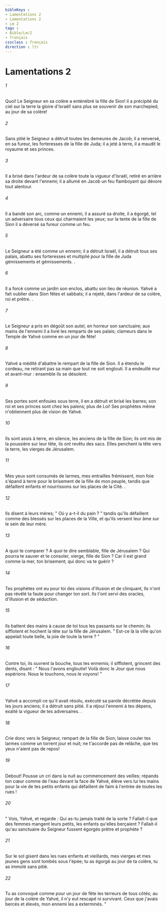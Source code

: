 ```yaml
---
bibleKeys : 
- Lamentations 2
- Lamentations 2
- Lm 2
tags : 
- Bible/Lm/2
- français
cssclass : français
direction : ltr
---
```


# Lamentations 2

###### 1
Quoi! Le Seigneur en sa colère a enténébré la fille de Sion! il a précipité du ciel sur la terre la gloire d'Israël! sans plus se souvenir de son marchepied, au jour de sa colère! 
###### 2
Sans pitié le Seigneur a détruit toutes les demeures de Jacob; il a renversé, en sa fureur, les forteresses de la fille de Juda; il a jeté à terre, il a maudit le royaume et ses princes. 
###### 3
Il a brisé dans l'ardeur de sa colère toute la vigueur d'Israël, retiré en arrière sa droite devant l'ennemi; il a allumé en Jacob un feu flamboyant qui dévore tout alentour. 
###### 4
Il a bandé son arc, comme un ennemi, il a assuré sa droite, il a égorgé, tel un adversaire tous ceux qui charmaient les yeux; sur la tente de la fille de Sion il a déversé sa fureur comme un feu. 
###### 5
Le Seigneur a été comme un ennemi; il a détruit Israël, il a détruit tous ses palais, abattu ses forteresses et multiplié pour la fille de Juda gémissements et gémissements. . 
###### 6
Il a forcé comme un jardin son enclos, abattu son lieu de réunion. Yahvé a fait oublier dans Sion fêtes et sabbats; il a rejeté, dans l'ardeur de sa colère, roi et prêtre. . 
###### 7
Le Seigneur a pris en dégoût son autel, en horreur son sanctuaire; aux mains de l'ennemi il a livré les remparts de ses palais; clameurs dans le Temple de Yahvé comme en un jour de fête! 
###### 8
Yahvé a médité d'abattre le rempart de la fille de Sion. Il a étendu le cordeau, ne retirant pas sa main que tout ne soit englouti. Il a endeuillé mur et avant-mur : ensemble ils se désolent. 
###### 9
Ses portes sont enfouies sous terre, il en a détruit et brisé les barres; son roi et ses princes sont chez les païens; plus de Loi! Ses prophètes même n'obtiennent plus de vision de Yahvé. 
###### 10
Ils sont assis à terre, en silence, les anciens de la fille de Sion; ils ont mis de la poussière sur leur tête, ils ont revêtu des sacs. Elles penchent la tête vers la terre, les vierges de Jérusalem. 
###### 11
Mes yeux sont consumés de larmes, mes entrailles frémissent, mon foie s'épand à terre pour le brisement de la fille de mon peuple, tandis que défaillent enfants et nourrissons sur les places de la Cité. . 
###### 12
Ils disent à leurs mères; " Où y a-t-il du pain ? " tandis qu'ils défaillent comme des blessés sur les places de la Ville, et qu'ils versent leur âme sur le sein de leur mère. 
###### 13
A quoi te comparer ? A quoi te dire semblable, fille de Jérusalem ? Qui pourra te sauver et te consoler, vierge, fille de Sion ? Car il est grand comme la mer, ton brisement; qui donc va te guérir ? 
###### 14
Tes prophètes ont eu pour toi des visions d'illusion et de clinquant, Ils n'ont pas révélé ta faute pour changer ton sort. Ils t'ont servi des oracles, d'illusion et de séduction. 
###### 15
Ils battent des mains à cause de toi tous les passants sur le chemin; ils sifflotent et hochent la tête sur la fille de Jérusalem. " Est-ce là la ville qu'on appelait toute belle, la joie de toute la terre ? " 
###### 16
Contre toi, ils ouvrent la bouche, tous tes ennemis; il sifflotent, grincent des dents, disant : " Nous l'avons engloutie! Voilà donc le Jour que nous espérions. Nous le touchons, nous le voyons! " 
###### 17
Yahvé a accompli ce qu'il avait résolu, exécuté sa parole décrétée depuis les jours anciens; il a détruit sans pitié. Il a réjoui l'ennemi à tes dépens, exalté la vigueur de tes adversaires. . 
###### 18
Crie donc vers le Seigneur, rempart de la fille de Sion; laisse couler tes larmes comme un torrent jour et nuit; ne t'accorde pas de relâche, que tes yeux n'aient pas de repos! 
###### 19
Debout! Pousse un cri dans la nuit au commencement des veilles; répands ton cœur comme de l'eau devant la face de Yahvé, élève vers lui tes mains pour la vie de tes petits enfants qui défaillent de faim à l'entrée de toutes les rues ! 
###### 20
" Vois, Yahvé, et regarde : Qui as-tu jamais traité de la sorte ? Fallait-il que des femmes mangent leurs petits, les enfants qu'elles berçaient ? Fallait-il qu'au sanctuaire du Seigneur fussent égorgés prêtre et prophète ? 
###### 21
Sur le sol gisent dans les rues enfants et vieillards, mes vierges et mes jeunes gens sont tombés sous l'épée; tu as égorgé au jour de ta colère, tu as immolé sans pitié. 
###### 22
Tu as convoqué comme pour un jour de fête les terreurs de tous côtés; au jour de la colère de Yahvé, il n'y eut rescapé ni survivant. Ceux que j'avais bercés et élevés, mon ennemi les a exterminés. " 
